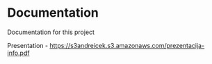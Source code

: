 # Documentation
Documentation for this project

Presentation - https://s3andreicek.s3.amazonaws.com/prezentacija-info.pdf
